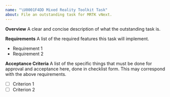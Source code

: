 ```yaml
---
name: "\U0001F4DD Mixed Reality Toolkit Task"
about: File an outstanding task for MRTK vNext.
---
```


**Overview**
A clear and concise description of what the outstanding task is.

**Requirements**
A list of the required features this task will implement.
* Requirement 1
* Requirement 2

**Acceptance Criteria**
A list of the specific things that must be done for approval and acceptance here, done in checklist form. This may correspond with the above requirements.
- [ ] Criterion 1
- [ ] Criterion 2
